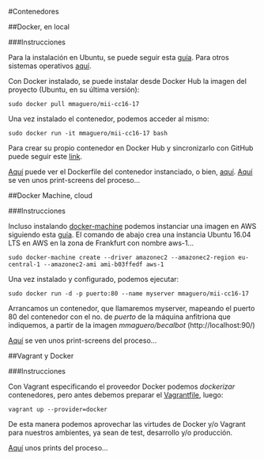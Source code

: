 #Contenedores 

##Docker, en local

###Instrucciones

Para la instalación en Ubuntu, se puede seguir esta [guía](https://docs.docker.com/engine/installation/linux/ubuntulinux/). Para otros sistemas operativos [aquí](https://docs.docker.com/engine/installation/).

Con Docker instalado, se puede instalar desde Docker Hub la imagen del proyecto (Ubuntu, en su última versión):

`sudo docker pull mmaguero/mii-cc16-17`

Una vez instalado el contenedor, podemos acceder al mismo:

`sudo docker run -it mmaguero/mii-cc16-17 bash`

Para crear su propio contenedor en Docker Hub y sincronizarlo con GitHub puede seguir este [link](https://docs.docker.com/docker-hub/builds/).

[Aquí](https://github.com/mmaguero/MII-CC16-17/blob/master/Dockerfile) puede ver el Dockerfile del contenedor instanciado, o bien, [aquí](https://hub.docker.com/r/mmaguero/mii-cc16-17/). [Aquí](https://github.com/mmaguero/Ejercicios-CC16-17-MII/blob/master/Contenedores/README.md#hito-4) se ven unos print-screens del proceso...

##Docker Machine, cloud

###Instrucciones

Incluso instalando [docker-machine](https://docs.docker.com/machine/) podemos instanciar una imagen en AWS siguiendo esta [guía](https://docs.docker.com/machine/examples/aws/). El comando de abajo crea una instancia Ubuntu 16.04 LTS en AWS en la zona de Frankfurt con nombre aws-1...

`sudo docker-machine create --driver amazonec2 --amazonec2-region eu-central-1 --amazonec2-ami ami-b03ffedf aws-1`

Una vez instalado y configurado, podemos ejecutar:

`sudo docker run -d -p puerto:80 --name myserver mmaguero/mii-cc16-17`

Arrancamos un contenedor, que llamaremos myserver, mapeando el puerto 80 del contenedor con el no. de *puerto* de la máquina anfitriona que indiquemos, a partir de la imagen *mmaguero/becalbot* (http://localhost:90/)

[Aquí](https://github.com/mmaguero/Ejercicios-CC16-17-MII/blob/master/Contenedores/README.md#hito-4) se ven unos print-screens del proceso...

##Vagrant y Docker

###Instrucciones

Con Vagrant especificando el proveedor Docker podemos *dockerizar* contenedores, pero antes debemos preparar el [Vagrantfile](Vagrantfile), luego:

`vagrant up --provider=docker`

De esta manera podemos aprovechar las virtudes de Docker y/o Vagrant para nuestros ambientes, ya sean de test, desarrollo y/o producción.

[Aquí](https://github.com/mmaguero/Ejercicios-CC16-17-MII/tree/master/imgs/hitos/4/VagrantDocker) unos prints del proceso...

